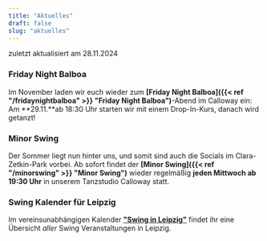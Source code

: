 ```yaml
---
title: "Aktuelles"
draft: false
slug: "aktuelles"
---
```


zuletzt aktualisiert am 28.11.2024

### Friday Night Balboa
Im November laden wir euch wieder zum **[Friday Night Balboa]({{< ref "/fridaynightbalboa" >}} "Friday Night Balboa")**-Abend im Calloway ein: Am **29.11.**ab 18:30 Uhr starten wir mit einem Drop-In-Kurs, danach wird getanzt!

### Minor Swing
Der Sommer liegt nun hinter uns, und somit sind auch die Socials im Clara-Zetkin-Park vorbei. Ab sofort findet der **[Minor Swing]({{< ref "/minorswing" >}} "Minor Swing")** wieder regelmäßig **jeden Mittwoch ab 19:30 Uhr** in unserem Tanzstudio Calloway statt.

### Swing Kalender für Leipzig
Im vereinsunabhängigen Kalender [**"Swing in Leipzig"**](https://kalender.digital/0c529f4b4448ea55b992) findet ihr eine Übersicht *aller* Swing Veranstaltungen in Leipzig.
